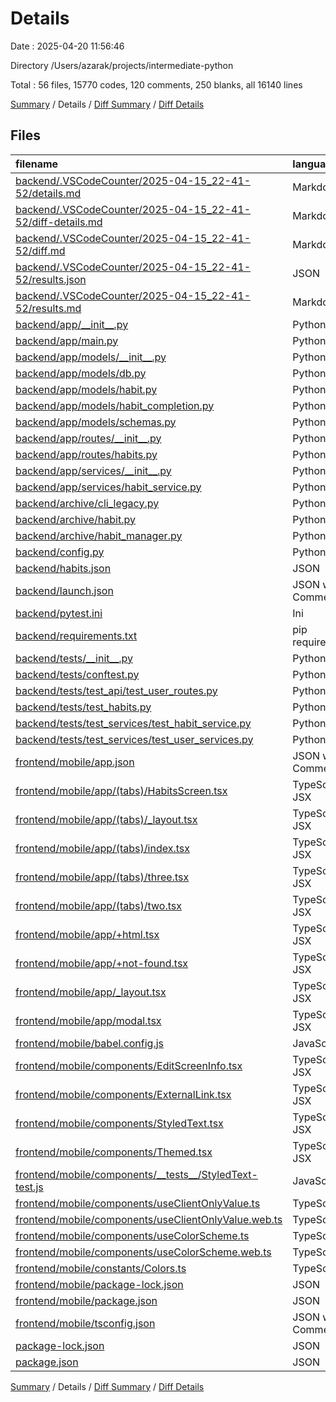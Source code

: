 # Details

Date : 2025-04-20 11:56:46

Directory /Users/azarak/projects/intermediate-python

Total : 56 files,  15770 codes, 120 comments, 250 blanks, all 16140 lines

[Summary](results.md) / Details / [Diff Summary](diff.md) / [Diff Details](diff-details.md)

## Files
| filename | language | code | comment | blank | total |
| :--- | :--- | ---: | ---: | ---: | ---: |
| [backend/.VSCodeCounter/2025-04-15\_22-41-52/details.md](/backend/.VSCodeCounter/2025-04-15_22-41-52/details.md) | Markdown | 28 | 0 | 6 | 34 |
| [backend/.VSCodeCounter/2025-04-15\_22-41-52/diff-details.md](/backend/.VSCodeCounter/2025-04-15_22-41-52/diff-details.md) | Markdown | 9 | 0 | 6 | 15 |
| [backend/.VSCodeCounter/2025-04-15\_22-41-52/diff.md](/backend/.VSCodeCounter/2025-04-15_22-41-52/diff.md) | Markdown | 12 | 0 | 7 | 19 |
| [backend/.VSCodeCounter/2025-04-15\_22-41-52/results.json](/backend/.VSCodeCounter/2025-04-15_22-41-52/results.json) | JSON | 1 | 0 | 0 | 1 |
| [backend/.VSCodeCounter/2025-04-15\_22-41-52/results.md](/backend/.VSCodeCounter/2025-04-15_22-41-52/results.md) | Markdown | 24 | 0 | 7 | 31 |
| [backend/app/\_\_init\_\_.py](/backend/app/__init__.py) | Python | 0 | 0 | 1 | 1 |
| [backend/app/main.py](/backend/app/main.py) | Python | 16 | 9 | 10 | 35 |
| [backend/app/models/\_\_init\_\_.py](/backend/app/models/__init__.py) | Python | 4 | 2 | 2 | 8 |
| [backend/app/models/db.py](/backend/app/models/db.py) | Python | 12 | 7 | 7 | 26 |
| [backend/app/models/habit.py](/backend/app/models/habit.py) | Python | 20 | 10 | 7 | 37 |
| [backend/app/models/habit\_completion.py](/backend/app/models/habit_completion.py) | Python | 15 | 6 | 6 | 27 |
| [backend/app/models/schemas.py](/backend/app/models/schemas.py) | Python | 14 | 5 | 7 | 26 |
| [backend/app/routes/\_\_init\_\_.py](/backend/app/routes/__init__.py) | Python | 0 | 0 | 1 | 1 |
| [backend/app/routes/habits.py](/backend/app/routes/habits.py) | Python | 11 | 6 | 6 | 23 |
| [backend/app/services/\_\_init\_\_.py](/backend/app/services/__init__.py) | Python | 0 | 0 | 1 | 1 |
| [backend/app/services/habit\_service.py](/backend/app/services/habit_service.py) | Python | 18 | 11 | 5 | 34 |
| [backend/archive/cli\_legacy.py](/backend/archive/cli_legacy.py) | Python | 57 | 1 | 12 | 70 |
| [backend/archive/habit.py](/backend/archive/habit.py) | Python | 57 | 1 | 9 | 67 |
| [backend/archive/habit\_manager.py](/backend/archive/habit_manager.py) | Python | 46 | 1 | 12 | 59 |
| [backend/config.py](/backend/config.py) | Python | 1 | 0 | 1 | 2 |
| [backend/habits.json](/backend/habits.json) | JSON | 16 | 0 | 0 | 16 |
| [backend/launch.json](/backend/launch.json) | JSON with Comments | 0 | 0 | 1 | 1 |
| [backend/pytest.ini](/backend/pytest.ini) | Ini | 5 | 0 | 1 | 6 |
| [backend/requirements.txt](/backend/requirements.txt) | pip requirements | 8 | 0 | 2 | 10 |
| [backend/tests/\_\_init\_\_.py](/backend/tests/__init__.py) | Python | 0 | 0 | 1 | 1 |
| [backend/tests/conftest.py](/backend/tests/conftest.py) | Python | 48 | 10 | 18 | 76 |
| [backend/tests/test\_api/test\_user\_routes.py](/backend/tests/test_api/test_user_routes.py) | Python | 0 | 0 | 1 | 1 |
| [backend/tests/test\_habits.py](/backend/tests/test_habits.py) | Python | 0 | 0 | 1 | 1 |
| [backend/tests/test\_services/test\_habit\_service.py](/backend/tests/test_services/test_habit_service.py) | Python | 38 | 16 | 14 | 68 |
| [backend/tests/test\_services/test\_user\_services.py](/backend/tests/test_services/test_user_services.py) | Python | 0 | 0 | 1 | 1 |
| [frontend/mobile/app.json](/frontend/mobile/app.json) | JSON with Comments | 37 | 0 | 1 | 38 |
| [frontend/mobile/app/(tabs)/HabitsScreen.tsx](/frontend/mobile/app/(tabs)/HabitsScreen.tsx) | TypeScript JSX | 88 | 2 | 12 | 102 |
| [frontend/mobile/app/(tabs)/\_layout.tsx](/frontend/mobile/app/(tabs)/_layout.tsx) | TypeScript JSX | 67 | 3 | 5 | 75 |
| [frontend/mobile/app/(tabs)/index.tsx](/frontend/mobile/app/(tabs)/index.tsx) | TypeScript JSX | 32 | 0 | 4 | 36 |
| [frontend/mobile/app/(tabs)/three.tsx](/frontend/mobile/app/(tabs)/three.tsx) | TypeScript JSX | 36 | 0 | 4 | 40 |
| [frontend/mobile/app/(tabs)/two.tsx](/frontend/mobile/app/(tabs)/two.tsx) | TypeScript JSX | 28 | 0 | 4 | 32 |
| [frontend/mobile/app/+html.tsx](/frontend/mobile/app/+html.tsx) | TypeScript JSX | 24 | 10 | 5 | 39 |
| [frontend/mobile/app/+not-found.tsx](/frontend/mobile/app/+not-found.tsx) | TypeScript JSX | 36 | 0 | 5 | 41 |
| [frontend/mobile/app/\_layout.tsx](/frontend/mobile/app/_layout.tsx) | TypeScript JSX | 48 | 4 | 12 | 64 |
| [frontend/mobile/app/modal.tsx](/frontend/mobile/app/modal.tsx) | TypeScript JSX | 30 | 1 | 5 | 36 |
| [frontend/mobile/babel.config.js](/frontend/mobile/babel.config.js) | JavaScript | 7 | 0 | 1 | 8 |
| [frontend/mobile/components/EditScreenInfo.tsx](/frontend/mobile/components/EditScreenInfo.tsx) | TypeScript JSX | 70 | 0 | 8 | 78 |
| [frontend/mobile/components/ExternalLink.tsx](/frontend/mobile/components/ExternalLink.tsx) | TypeScript JSX | 21 | 3 | 2 | 26 |
| [frontend/mobile/components/StyledText.tsx](/frontend/mobile/components/StyledText.tsx) | TypeScript JSX | 4 | 0 | 2 | 6 |
| [frontend/mobile/components/Themed.tsx](/frontend/mobile/components/Themed.tsx) | TypeScript JSX | 31 | 4 | 11 | 46 |
| [frontend/mobile/components/\_\_tests\_\_/StyledText-test.js](/frontend/mobile/components/__tests__/StyledText-test.js) | JavaScript | 7 | 0 | 4 | 11 |
| [frontend/mobile/components/useClientOnlyValue.ts](/frontend/mobile/components/useClientOnlyValue.ts) | TypeScript | 3 | 1 | 1 | 5 |
| [frontend/mobile/components/useClientOnlyValue.web.ts](/frontend/mobile/components/useClientOnlyValue.web.ts) | TypeScript | 8 | 2 | 3 | 13 |
| [frontend/mobile/components/useColorScheme.ts](/frontend/mobile/components/useColorScheme.ts) | TypeScript | 1 | 0 | 1 | 2 |
| [frontend/mobile/components/useColorScheme.web.ts](/frontend/mobile/components/useColorScheme.web.ts) | TypeScript | 3 | 5 | 1 | 9 |
| [frontend/mobile/constants/Colors.ts](/frontend/mobile/constants/Colors.ts) | TypeScript | 18 | 0 | 2 | 20 |
| [frontend/mobile/package-lock.json](/frontend/mobile/package-lock.json) | JSON | 14,644 | 0 | 1 | 14,645 |
| [frontend/mobile/package.json](/frontend/mobile/package.json) | JSON | 43 | 0 | 1 | 44 |
| [frontend/mobile/tsconfig.json](/frontend/mobile/tsconfig.json) | JSON with Comments | 17 | 0 | 0 | 17 |
| [package-lock.json](/package-lock.json) | JSON | 6 | 0 | 1 | 7 |
| [package.json](/package.json) | JSON | 1 | 0 | 1 | 2 |

[Summary](results.md) / Details / [Diff Summary](diff.md) / [Diff Details](diff-details.md)